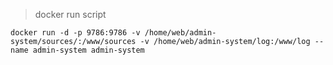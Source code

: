 > docker run script
```shell
docker run -d -p 9786:9786 -v /home/web/admin-system/sources/:/www/sources -v /home/web/admin-system/log:/www/log --name admin-system admin-system
```